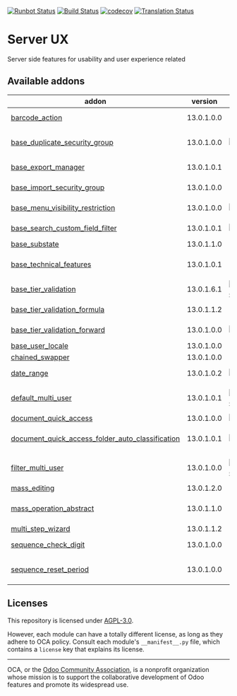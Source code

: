 [![Runbot Status](https://runbot.odoo-community.org/runbot/badge/flat/250/13.0.svg)](https://runbot.odoo-community.org/runbot/repo/github-com-oca-server-ux-250)
[![Build Status](https://travis-ci.com/OCA/server-ux.svg?branch=13.0)](https://travis-ci.com/OCA/server-ux)
[![codecov](https://codecov.io/gh/OCA/server-ux/branch/13.0/graph/badge.svg)](https://codecov.io/gh/OCA/server-ux)
[![Translation Status](https://translation.odoo-community.org/widgets/server-ux-13-0/-/svg-badge.svg)](https://translation.odoo-community.org/engage/server-ux-13-0/?utm_source=widget)

<!-- /!\ do not modify above this line -->

# Server UX

Server side features for usability and user experience related

<!-- /!\ do not modify below this line -->

<!-- prettier-ignore-start -->

[//]: # (addons)

Available addons
----------------
addon | version | maintainers | summary
--- | --- | --- | ---
[barcode_action](barcode_action/) | 13.0.1.0.0 |  | Allows to use barcodes as a launcher
[base_duplicate_security_group](base_duplicate_security_group/) | 13.0.1.0.0 | [![chienandalu](https://github.com/chienandalu.png?size=30px)](https://github.com/chienandalu) | Adds a security group to restrict which users can copy records
[base_export_manager](base_export_manager/) | 13.0.1.0.1 |  | Manage model export profiles
[base_import_security_group](base_import_security_group/) | 13.0.1.0.0 |  | Group-based permissions for importing CSV files
[base_menu_visibility_restriction](base_menu_visibility_restriction/) | 13.0.1.0.0 | [![victoralmau](https://github.com/victoralmau.png?size=30px)](https://github.com/victoralmau) | Restrict (with groups) menu visibilty
[base_search_custom_field_filter](base_search_custom_field_filter/) | 13.0.1.0.1 | [![pedrobaeza](https://github.com/pedrobaeza.png?size=30px)](https://github.com/pedrobaeza) | Add custom filters for fields via UI
[base_substate](base_substate/) | 13.0.1.1.0 |  | Base Sub State
[base_technical_features](base_technical_features/) | 13.0.1.0.1 |  | Access to technical features without activating debug mode
[base_tier_validation](base_tier_validation/) | 13.0.1.6.1 | [![LoisRForgeFlow](https://github.com/LoisRForgeFlow.png?size=30px)](https://github.com/LoisRForgeFlow) | Implement a validation process based on tiers.
[base_tier_validation_formula](base_tier_validation_formula/) | 13.0.1.1.2 |  | Formulas for Base tier validation
[base_tier_validation_forward](base_tier_validation_forward/) | 13.0.1.0.0 | [![kittiu](https://github.com/kittiu.png?size=30px)](https://github.com/kittiu) | Forward option for base tiers
[base_user_locale](base_user_locale/) | 13.0.1.0.0 |  | User Locale Settings
[chained_swapper](chained_swapper/) | 13.0.1.0.0 |  | Chained Swapper
[date_range](date_range/) | 13.0.1.0.2 | [![lmignon](https://github.com/lmignon.png?size=30px)](https://github.com/lmignon) | Manage all kind of date range
[default_multi_user](default_multi_user/) | 13.0.1.0.1 | [![LoisRForgeFlow](https://github.com/LoisRForgeFlow.png?size=30px)](https://github.com/LoisRForgeFlow) | Allows to share user-defined defaults among several users.
[document_quick_access](document_quick_access/) | 13.0.1.0.0 | [![etobella](https://github.com/etobella.png?size=30px)](https://github.com/etobella) | Document quick access
[document_quick_access_folder_auto_classification](document_quick_access_folder_auto_classification/) | 13.0.1.0.1 | [![etobella](https://github.com/etobella.png?size=30px)](https://github.com/etobella) | Auto classification of Documents after reading a QR
[filter_multi_user](filter_multi_user/) | 13.0.1.0.0 | [![LoisRForgeFlow](https://github.com/LoisRForgeFlow.png?size=30px)](https://github.com/LoisRForgeFlow) | Allows to share user-defined filters filters among several users.
[mass_editing](mass_editing/) | 13.0.1.2.0 |  | Mass Editing
[mass_operation_abstract](mass_operation_abstract/) | 13.0.1.1.0 |  | Abstract Tools used for modules that realize operation onmany items
[multi_step_wizard](multi_step_wizard/) | 13.0.1.1.2 |  | Multi-Steps Wizards
[sequence_check_digit](sequence_check_digit/) | 13.0.1.0.0 |  | Adds a check digit on sequences
[sequence_reset_period](sequence_reset_period/) | 13.0.1.0.0 |  | Auto-generate yearly/monthly/weekly/daily sequence period ranges

[//]: # (end addons)

<!-- prettier-ignore-end -->

## Licenses

This repository is licensed under [AGPL-3.0](LICENSE).

However, each module can have a totally different license, as long as they adhere to OCA
policy. Consult each module's `__manifest__.py` file, which contains a `license` key
that explains its license.

----

OCA, or the [Odoo Community Association](http://odoo-community.org/), is a nonprofit
organization whose mission is to support the collaborative development of Odoo features
and promote its widespread use.
